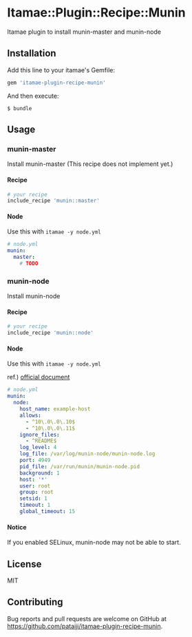 # Itamae::Plugin::Recipe::Munin

Itamae plugin to install munin-master and munin-node

## Installation

Add this line to your itamae's Gemfile:

```ruby
gem 'itamae-plugin-recipe-munin'
```

And then execute:

    $ bundle

## Usage

### munin-master

Install munin-master (This recipe does not implement yet.)

#### Recipe

```ruby
# your recipe
include_recipe 'munin::master'
```

#### Node

Use this with `itamae -y node.yml`

```yaml
# node.yml
munin:
  master:
    # TODO
```

### munin-node

Install munin-node

#### Recipe

```ruby
# your recipe
include_recipe 'munin::node'
```

#### Node

Use this with `itamae -y node.yml`

ref.) [official document](http://guide.munin-monitoring.org/en/latest/reference/munin-node.conf.html)

```yaml
# node.yml
munin:
  node:
    host_name: example-host
    allows:
      - ^10\.0\.0\.10$
      - ^10\.0\.0\.11$
    ignore_files:
      - ^README$
    log_level: 4
    log_file: /var/log/munin-node/munin-node.log
    port: 4949
    pid_file: /var/run/munin/munin-node.pid
    background: 1
    host: '*'
    user: root
    group: root
    setsid: 1
    timeout: 1
    global_timeout: 15
```

#### Notice

If you enabled SELinux, munin-node may not be able to start.

## License

MIT

## Contributing

Bug reports and pull requests are welcome on GitHub at https://github.com/pataiji/itamae-plugin-recipe-munin.
